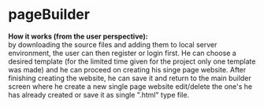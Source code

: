# pageBuilder


<b>How it works (from the user perspective):</b><br>
by downloading the source files and adding them to local server environment, the user can
then register or login first. He can choose a desired template (for the limited time given for the project only 
one template was made) and he can proceed on creating his singe page website. After finishing creating the
website, he can save it and return to the main builder screen where he create a new single page website
edit/delete the one's he has already created or save it as single ".html" type file. 
